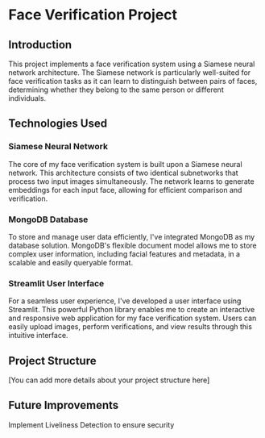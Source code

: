 # Face Verification Project

## Introduction

This project implements a face verification system using a Siamese neural network architecture. The Siamese network is particularly well-suited for face verification tasks as it can learn to distinguish between pairs of faces, determining whether they belong to the same person or different individuals.

## Technologies Used

### Siamese Neural Network

The core of my face verification system is built upon a Siamese neural network. This architecture consists of two identical subnetworks that process two input images simultaneously. The network learns to generate embeddings for each input face, allowing for efficient comparison and verification.

### MongoDB Database

To store and manage user data efficiently, I've integrated MongoDB as my database solution. MongoDB's flexible document model allows me to store complex user information, including facial features and metadata, in a scalable and easily queryable format.

### Streamlit User Interface

For a seamless user experience, I've developed a user interface using Streamlit. This powerful Python library enables me to create an interactive and responsive web application for my face verification system. Users can easily upload images, perform verifications, and view results through this intuitive interface.

## Project Structure

[You can add more details about your project structure here]

## Future Improvements

Implement Liveliness Detection to ensure security
